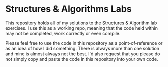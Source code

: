Structures & Algorithms Labs
=========================

This repository holds all of my solutions to the Structures & Algorithm lab exercises. I use this as a working repo, meaning that the code held within may not be completed, work correctly or even compile.

Please feel free to use the code in this repository as a point-of-reference or as an idea of how I did something. There is always more than one solution and mine is almost always not the best. I'd also request that you please do not simply copy and paste the code in this repository into your own code.